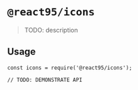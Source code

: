 # `@react95/icons`

> TODO: description

## Usage

```
const icons = require('@react95/icons');

// TODO: DEMONSTRATE API
```
